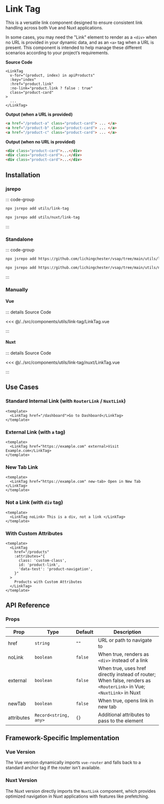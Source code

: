 <script setup lang="ts">
import IconVue from "@/src/docs/components/ui/icons/IconVue.vue";
import IconNuxt from "@/src/docs/components/ui/icons/IconNuxt.vue";
</script>

# Link Tag

This is a versatile link component designed to ensure consistent link handling across both Vue and Nuxt applications.

In some cases, you may need the "Link" element to render as a `<div>` when no URL is provided in your dynamic data, and as an `<a>` tag when a URL is present. This component is intended to help manage these different scenarios according to your project’s requirements.

**Source Code**

```vue{5}
<LinkTag
  v-for="(product, index) in apiProducts"
  :key="index"
  :href="product.link"
  :no-link="product.link ? false : true"
  class="product-card"
>
  ...
</LinkTag>
```

**Output (when a URL is provided)**

```html
<a href="/product-a" class="product-card"> ... </a>
<a href="/product-b" class="product-card"> ... </a>
<a href="/product-c" class="product-card"> ... </a>
```

**Output (when no URL is provided)**

```html
<div class="product-card">...</div>
<div class="product-card">...</div>
<div class="product-card">...</div>
```

## Installation

### jsrepo

::: code-group

```bash [<div class="flex items-center gap-2"><IconVue class="size-4" />Vue</div>]
npx jsrepo add utils/link-tag
```

```bash [<div class="flex items-center gap-2"><IconNuxt class="size-4" />Nuxt</div>]
npx jsrepo add utils/nuxt/link-tag
```

:::

### Standalone

::: code-group

```bash [<div class="flex items-center gap-2"><IconVue class="size-4" />Vue</div>]
npx jsrepo add https://github.com/lichingchester/vsap/tree/main/utils/link-tag
```

```bash [<div class="flex items-center gap-2"><IconNuxt class="size-4" />Nuxt</div>]
npx jsrepo add https://github.com/lichingchester/vsap/tree/main/utils/nuxt/link-tag
```

:::

### Manually

#### <div class="flex items-center gap-2"><IconVue class="size-6" />Vue</div>

::: details Source Code

<<< @/../src/components/utils/link-tag/LinkTag.vue

:::

#### <div class="flex items-center gap-2"><IconNuxt class="size-6" />Nuxt</div>

::: details Source Code

<<< @/../src/components/utils/link-tag/nuxt/LinkTag.vue

:::

## Use Cases

### Standard Internal Link (with `RouterLink` / `NuxtLink`)

```vue
<template>
  <LinkTag href="/dashboard">Go to Dashboard</LinkTag>
</template>
```

### External Link (with `a` tag)

```vue
<template>
  <LinkTag href="https://example.com" external>Visit Example.com</LinkTag>
</template>
```

### New Tab Link

```vue
<template>
  <LinkTag href="https://example.com" new-tab> Open in New Tab </LinkTag>
</template>
```

### Not a Link (with `div` tag)

```vue
<template>
  <LinkTag noLink> This is a div, not a link </LinkTag>
</template>
```

### With Custom Attributes

```vue
<template>
  <LinkTag
    href="/products"
    :attributes="{
      class: 'custom-class',
      id: 'product-link',
      'data-test': 'product-navigation',
    }"
  >
    Products with Custom Attributes
  </LinkTag>
</template>
```

## API Reference

### Props

| Prop       | Type                  | Default | Description                                                                                                         |
| ---------- | --------------------- | ------- | ------------------------------------------------------------------------------------------------------------------- |
| href       | `string`              | `""`    | URL or path to navigate to                                                                                          |
| noLink     | `boolean`             | `false` | When true, renders as `<div>` instead of a link                                                                     |
| external   | `boolean`             | `false` | When true, uses href directly instead of router; When false, renders as `<RouterLink>` in Vue; `<NuxtLink>` in Nuxt |
| newTab     | `boolean`             | `false` | When true, opens link in new tab                                                                                    |
| attributes | `Record<string, any>` | `{}`    | Additional attributes to pass to the element                                                                        |

## Framework-Specific Implementation

### Vue Version

The Vue version dynamically imports `vue-router` and falls back to a standard anchor tag if the router isn't available.

### Nuxt Version

The Nuxt version directly imports the `NuxtLink` component, which provides optimized navigation in Nuxt applications with features like prefetching.

